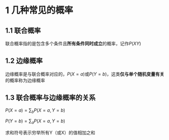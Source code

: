 # 1 几种常见的概率


## 1.1 联合概率

联合概率指的是包含多个条件且**所有条件同时成立**的概率，记作$P(XY)$


## 1.2 边缘概率

边缘概率是与联合概率对应的，$P(X=a)$或$P(Y=b)$，这类**仅与单个随机变量有关**的概率称为边缘概率

## 1.3 联合概率与边缘概率的关系

$P(X=a) = \sum_b P(X=a,Y=b)$

$P(Y=b) = \sum_a P(X=a, Y=b)$

求和符号表示穷举所有Y（或X）的值相加之和